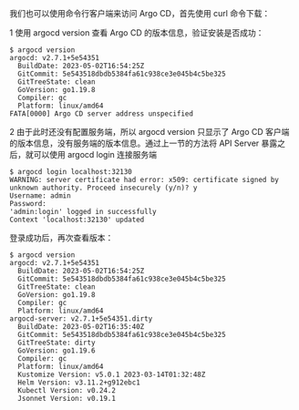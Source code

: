 
我们也可以使用命令行客户端来访问 Argo CD，首先使用 curl 命令下载：


1 
使用 argocd version 查看 Argo CD 的版本信息，验证安装是否成功：
```
$ argocd version
argocd: v2.7.1+5e54351
  BuildDate: 2023-05-02T16:54:25Z
  GitCommit: 5e543518dbdb5384fa61c938ce3e045b4c5be325
  GitTreeState: clean
  GoVersion: go1.19.8
  Compiler: gc
  Platform: linux/amd64
FATA[0000] Argo CD server address unspecified
```


2
由于此时还没有配置服务端，所以 argocd version 只显示了 Argo CD 客户端的版本信息，没有服务端的版本信息。通过上一节的方法将 API Server 暴露之后，就可以使用 argocd login 连接服务端
```
$ argocd login localhost:32130
WARNING: server certificate had error: x509: certificate signed by unknown authority. Proceed insecurely (y/n)? y
Username: admin
Password:
'admin:login' logged in successfully
Context 'localhost:32130' updated
```


登录成功后，再次查看版本：
```
$ argocd version
argocd: v2.7.1+5e54351
  BuildDate: 2023-05-02T16:54:25Z
  GitCommit: 5e543518dbdb5384fa61c938ce3e045b4c5be325
  GitTreeState: clean
  GoVersion: go1.19.8
  Compiler: gc
  Platform: linux/amd64
argocd-server: v2.7.1+5e54351.dirty
  BuildDate: 2023-05-02T16:35:40Z
  GitCommit: 5e543518dbdb5384fa61c938ce3e045b4c5be325
  GitTreeState: dirty
  GoVersion: go1.19.6
  Compiler: gc
  Platform: linux/amd64
  Kustomize Version: v5.0.1 2023-03-14T01:32:48Z
  Helm Version: v3.11.2+g912ebc1
  Kubectl Version: v0.24.2
  Jsonnet Version: v0.19.1
```
